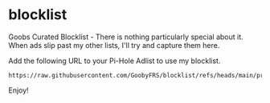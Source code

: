 # blocklist

Goobs Curated Blocklist - There is nothing particularly special about it. When ads slip past my other lists, I'll try and capture them here.

Add the following URL to your Pi-Hole Adlist to use my blocklist.

```url
https://raw.githubusercontent.com/GoobyFRS/blocklist/refs/heads/main/prod_blocklist.txt
```

Enjoy!

